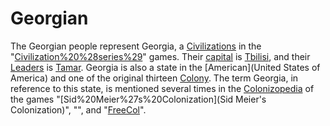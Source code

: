 # Georgian

The Georgian people represent Georgia, a [Civilizations](civilization) in the "[Civilization%20%28series%29](Civilization)" games. Their [capital](capital) is [Tbilisi](Tbilisi), and their [Leaders](leader) is [Tamar](Tamar).
Georgia is also a state in the [American](United States of America) and one of the original thirteen [Colony](colonies). The term Georgia, in reference to this state, is mentioned several times in the [Colonizopedia](Colonizopedia) of the games "[Sid%20Meier%27s%20Colonization](Sid Meier's Colonization)", "", and "[FreeCol](FreeCol)".